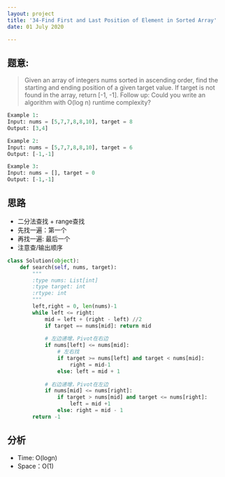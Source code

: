 ```yaml
---
layout: project
title: '34-Find First and Last Position of Element in Sorted Array'
date: 01 July 2020

---
```

## 题意: 
> Given an array of integers nums sorted in ascending order, find the starting and ending position of a given target value.
> If target is not found in the array, return [-1, -1].
> Follow up: Could you write an algorithm with O(log n) runtime complexity?

~~~python
Example 1:
Input: nums = [5,7,7,8,8,10], target = 8
Output: [3,4]

Example 2:
Input: nums = [5,7,7,8,8,10], target = 6
Output: [-1,-1]

Example 3:
Input: nums = [], target = 0
Output: [-1,-1]
~~~


## 思路
- 二分法查找 + range查找
- 先找一遍：第一个
- 再找一遍: 最后一个
- 注意查/输出顺序


~~~python
class Solution(object):
    def search(self, nums, target):
        """
        :type nums: List[int]
        :type target: int
        :rtype: int
        """
        left,right = 0, len(nums)-1
        while left <= right:
            mid = left + (right - left) //2
            if target == nums[mid]: return mid
            
            # 左边递增，Pivot在右边
            if nums[left] <= nums[mid]:
                # 左右找
                if target >= nums[left] and target < nums[mid]:
                    right = mid-1
                else: left = mid + 1
            
            # 右边递增，Pivot在左边
            if nums[mid] <= nums[right]:
                if target > nums[mid] and target <= nums[right]:
                    left = mid +1
                else: right = mid - 1
        return -1
~~~

## 分析
- Time: O(logn)
- Space：O(1)
